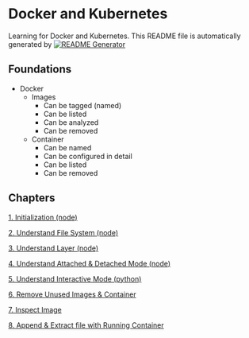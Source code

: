 
# Docker and Kubernetes

Learning for Docker and Kubernetes.
This README file is automatically generated by [![README Generator](https://github.com/unchaptered/docker-and-kubernetes/actions/workflows/generator-readme.yaml/badge.svg)](https://github.com/unchaptered/docker-and-kubernetes/actions/workflows/generator-readme.yaml)

## Foundations

- Docker
    - Images
        - Can be tagged (named)
        - Can be listed
        - Can be analyzed
        - Can be removed
    - Container
        - Can be named
        - Can be configured in detail
        - Can be listed
        - Can be removed

## Chapters

[1. Initialization (node)](https://github.com/unchaptered/docker-and-kubernetes/tree/main/1.%20Initialization%20(node))

[2. Understand File System (node)](https://github.com/unchaptered/docker-and-kubernetes/tree/main/2.%20Understand%20File%20System%20(node))

[3. Understand Layer (node)](https://github.com/unchaptered/docker-and-kubernetes/tree/main/3.%20Understand%20Layer%20(node))

[4. Understand Attached & Detached Mode (node)](https://github.com/unchaptered/docker-and-kubernetes/tree/main/4.%20Understand%20Attached%20&%20Detached%20Mode%20(node))

[5. Understand Interactive Mode (python)](https://github.com/unchaptered/docker-and-kubernetes/tree/main/5.%20Understand%20Interactive%20Mode%20(python))

[6. Remove Unused Images & Container](https://github.com/unchaptered/docker-and-kubernetes/tree/main/6.%20Remove%20Unused%20Images%20&%20Container)

[7. Inspect Image](https://github.com/unchaptered/docker-and-kubernetes/tree/main/7.%20Inspect%20Image)

[8. Append & Extract file with Running Container](https://github.com/unchaptered/docker-and-kubernetes/tree/main/8.%20Append%20&%20Extract%20file%20with%20Running%20Container)